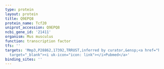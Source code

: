 ```yaml
---
type: protein
layout: protein
title: Q9EPQ8
protein_name: Tcf20
uniprot_accession: Q9EPQ8
ncbi_gene_id: '21411'
organism: Mus musculus
function: transcription factor
tfs: ''
targets: 'Mmp3,P28862,17392,TRRUST,inferred by curator,&ensp;<a href="https://www.ncbi.nlm.nih.gov/pubmed/?term=10995766%5Buid%5D"
  target="_blank"><i uk-icon="icon: link"></i>Pubmed</a>'
binding_sites: ''
---
```

